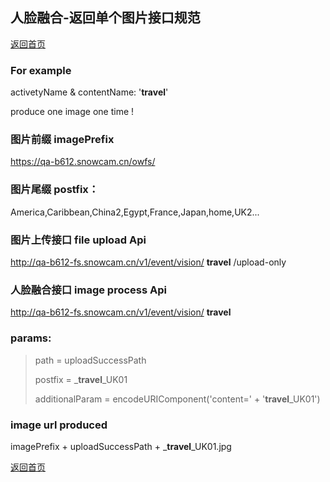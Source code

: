 ## 人脸融合-返回单个图片接口规范

[返回首页](./index.md)

### For example

activetyName & contentName: '**travel**'

produce one image one time !



### 图片前缀 imagePrefix
https://qa-b612.snowcam.cn/owfs/   

###
### 图片尾缀 postfix：
America,Caribbean,China2,Egypt,France,Japan,home,UK2...

###
### 图片上传接口 file upload Api
http://qa-b612-fs.snowcam.cn/v1/event/vision/ **travel** /upload-only

### 人脸融合接口 image process Api
http://qa-b612-fs.snowcam.cn/v1/event/vision/ **travel**

### params:

> path = uploadSuccessPath
>
> postfix = _**travel**_UK01
>
> additionalParam = encodeURIComponent('content=' + '**travel**_UK01')

### image url produced

imagePrefix + uploadSuccessPath + _**travel**_UK01.jpg

[返回首页](./index.md)
